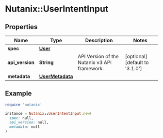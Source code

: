 # Nutanix::UserIntentInput

## Properties

| Name | Type | Description | Notes |
| ---- | ---- | ----------- | ----- |
| **spec** | [**User**](User.md) |  |  |
| **api_version** | **String** | API Version of the Nutanix v3 API framework. | [optional][default to &#39;3.1.0&#39;] |
| **metadata** | [**UserMetadata**](UserMetadata.md) |  |  |

## Example

```ruby
require 'nutanix'

instance = Nutanix::UserIntentInput.new(
  spec: null,
  api_version: null,
  metadata: null
)
```


